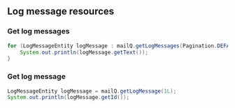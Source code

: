 ## Log message resources

### Get log messages

```java
for (LogMessageEntity logMessage : mailQ.getLogMessages(Pagination.DEFAULT)) {
    System.out.println(logMessage.getText());
}
```

### Get log message

```java
LogMessageEntity logMessage = mailQ.getLogMessage(1L);
System.out.println(logMessage.getId());
```
